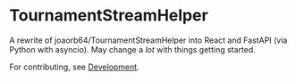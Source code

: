 # TournamentStreamHelper

A rewrite of joaorb64/TournamentStreamHelper into React and FastAPI (via Python with asyncio). May change a _lot_ with things getting started.

For contributing, see [Development](https://github.com/TournamentStreamHelper/TournamentStreamHelper/wiki/Development).
